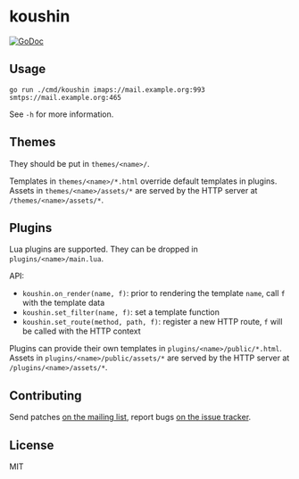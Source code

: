 # koushin

[![GoDoc](https://godoc.org/git.sr.ht/~emersion/koushin?status.svg)](https://godoc.org/git.sr.ht/~emersion/koushin)

## Usage

    go run ./cmd/koushin imaps://mail.example.org:993 smtps://mail.example.org:465

See `-h` for more information.

## Themes

They should be put in `themes/<name>/`.

Templates in `themes/<name>/*.html` override default templates in plugins.
Assets in `themes/<name>/assets/*` are served by the HTTP server at
`/themes/<name>/assets/*`.

## Plugins

Lua plugins are supported. They can be dropped in `plugins/<name>/main.lua`.

API:

* `koushin.on_render(name, f)`: prior to rendering the template `name`, call
  `f` with the template data
* `koushin.set_filter(name, f)`: set a template function
* `koushin.set_route(method, path, f)`: register a new HTTP route, `f` will be
  called with the HTTP context

Plugins can provide their own templates in `plugins/<name>/public/*.html`.
Assets in `plugins/<name>/public/assets/*` are served by the HTTP server at
`/plugins/<name>/assets/*`.

## Contributing

Send patches [on the mailing list](https://lists.sr.ht/~sircmpwn/koushin),
report bugs [on the issue tracker](https://todo.sr.ht/~sircmpwn/koushin).

## License

MIT
